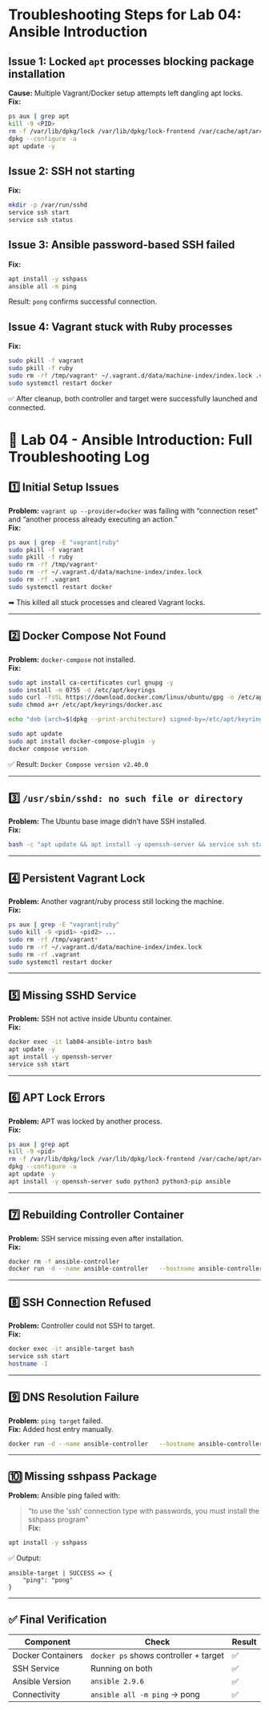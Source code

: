 # Troubleshooting Steps for Lab 04: Ansible Introduction

## Issue 1: Locked `apt` processes blocking package installation
**Cause:** Multiple Vagrant/Docker setup attempts left dangling apt locks.  
**Fix:**
```bash
ps aux | grep apt
kill -9 <PID>
rm -f /var/lib/dpkg/lock /var/lib/dpkg/lock-frontend /var/cache/apt/archives/lock
dpkg --configure -a
apt update -y
```

## Issue 2: SSH not starting
**Fix:**
```bash
mkdir -p /var/run/sshd
service ssh start
service ssh status
```

## Issue 3: Ansible password-based SSH failed
**Fix:**
```bash
apt install -y sshpass
ansible all -m ping
```
Result: `pong` confirms successful connection.

## Issue 4: Vagrant stuck with Ruby processes
**Fix:**
```bash
sudo pkill -f vagrant
sudo pkill -f ruby
sudo rm -rf /tmp/vagrant* ~/.vagrant.d/data/machine-index/index.lock .vagrant
sudo systemctl restart docker
```

✅ After cleanup, both controller and target were successfully launched and connected.
# 🧰 Lab 04 - Ansible Introduction: Full Troubleshooting Log

## 1️⃣ Initial Setup Issues
**Problem:** `vagrant up --provider=docker` was failing with “connection reset” and “another process already executing an action.”  
**Fix:**
```bash
ps aux | grep -E "vagrant|ruby"
sudo pkill -f vagrant
sudo pkill -f ruby
sudo rm -rf /tmp/vagrant*
sudo rm -rf ~/.vagrant.d/data/machine-index/index.lock
sudo rm -rf .vagrant
sudo systemctl restart docker
```
➡ This killed all stuck processes and cleared Vagrant locks.

---

## 2️⃣ Docker Compose Not Found
**Problem:** `docker-compose` not installed.  
**Fix:**
```bash
sudo apt install ca-certificates curl gnupg -y
sudo install -m 0755 -d /etc/apt/keyrings
sudo curl -fsSL https://download.docker.com/linux/ubuntu/gpg -o /etc/apt/keyrings/docker.asc
sudo chmod a+r /etc/apt/keyrings/docker.asc

echo "deb [arch=$(dpkg --print-architecture) signed-by=/etc/apt/keyrings/docker.asc] https://download.docker.com/linux/ubuntu $(. /etc/os-release && echo $VERSION_CODENAME) stable" | sudo tee /etc/apt/sources.list.d/docker.list > /dev/null

sudo apt update
sudo apt install docker-compose-plugin -y
docker compose version
```
✅ Result: `Docker Compose version v2.40.0`

---

## 3️⃣ `/usr/sbin/sshd: no such file or directory`
**Problem:** The Ubuntu base image didn’t have SSH installed.  
**Fix:**
```bash
bash -c "apt update && apt install -y openssh-server && service ssh start && tail -f /dev/null"
```

---

## 4️⃣ Persistent Vagrant Lock
**Problem:** Another vagrant/ruby process still locking the machine.  
**Fix:**
```bash
ps aux | grep -E "vagrant|ruby"
sudo kill -9 <pid1> <pid2> ...
sudo rm -rf /tmp/vagrant*
sudo rm -rf ~/.vagrant.d/data/machine-index/index.lock
sudo rm -rf .vagrant
sudo systemctl restart docker
```

---

## 5️⃣ Missing SSHD Service
**Problem:** SSH not active inside Ubuntu container.  
**Fix:**
```bash
docker exec -it lab04-ansible-intro bash
apt update -y
apt install -y openssh-server
service ssh start
```

---

## 6️⃣ APT Lock Errors
**Problem:** APT was locked by another process.  
**Fix:**
```bash
ps aux | grep apt
kill -9 <pid>
rm -f /var/lib/dpkg/lock /var/lib/dpkg/lock-frontend /var/cache/apt/archives/lock
dpkg --configure -a
apt update -y
apt install -y openssh-server sudo python3 python3-pip ansible
```

---

## 7️⃣ Rebuilding Controller Container
**Problem:** SSH service missing even after installation.  
**Fix:**
```bash
docker rm -f ansible-controller
docker run -d --name ansible-controller   --hostname ansible-controller   -v ~/lab04-ansible-intro:/vagrant   ubuntu:20.04   bash -c "apt update -y && apt install -y openssh-server sudo python3 python3-pip ansible &&   mkdir -p /var/run/sshd && echo 'root:root' | chpasswd &&   sed -i 's/#PermitRootLogin prohibit-password/PermitRootLogin yes/' /etc/ssh/sshd_config &&   sed -i 's/#PasswordAuthentication yes/PasswordAuthentication yes/' /etc/ssh/sshd_config &&   service ssh start && tail -f /dev/null"
```

---

## 8️⃣ SSH Connection Refused
**Problem:** Controller could not SSH to target.  
**Fix:**
```bash
docker exec -it ansible-target bash
service ssh start
hostname -I
```

---

## 9️⃣ DNS Resolution Failure
**Problem:** `ping target` failed.  
**Fix:** Added host entry manually.  
```bash
docker run -d --name ansible-controller   --hostname ansible-controller   --add-host ansible-target:172.17.0.3   -v ~/lab04-ansible-intro:/vagrant   ubuntu:20.04   bash -c "apt update -y && apt install -y openssh-server sudo python3 python3-pip ansible &&   mkdir -p /var/run/sshd && echo 'root:root' | chpasswd &&   sed -i 's/#PermitRootLogin prohibit-password/PermitRootLogin yes/' /etc/ssh/sshd_config &&   sed -i 's/#PasswordAuthentication yes/PasswordAuthentication yes/' /etc/ssh/sshd_config &&   service ssh start && tail -f /dev/null"
```

---

## 🔟 Missing sshpass Package
**Problem:** Ansible ping failed with:  
> “to use the 'ssh' connection type with passwords, you must install the sshpass program”  
**Fix:**
```bash
apt install -y sshpass
```
✅ Output:
```
ansible-target | SUCCESS => {
    "ping": "pong"
}
```

---

## ✅ Final Verification
| Component | Check | Result |
|------------|--------|--------|
| Docker Containers | `docker ps` shows controller + target | ✅ |
| SSH Service | Running on both | ✅ |
| Ansible Version | `ansible 2.9.6` | ✅ |
| Connectivity | `ansible all -m ping` → pong | ✅ |

